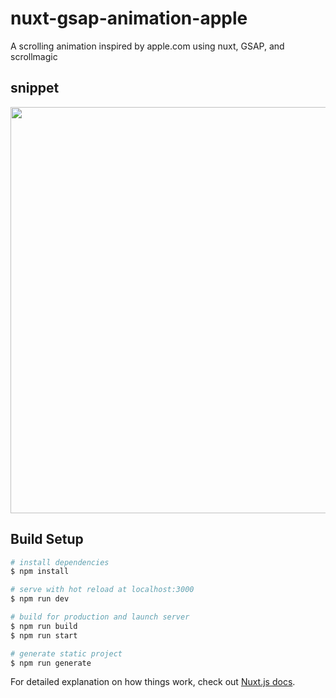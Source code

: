 # nuxt-gsap-animation-apple

A scrolling animation inspired by apple.com using nuxt, GSAP, and scrollmagic

## snippet
<img align="center" width="650" src="https://media.giphy.com/media/ZCef5S057gCbqDowt2/giphy.gif">


## Build Setup

```bash
# install dependencies
$ npm install

# serve with hot reload at localhost:3000
$ npm run dev

# build for production and launch server
$ npm run build
$ npm run start

# generate static project
$ npm run generate
```

For detailed explanation on how things work, check out [Nuxt.js docs](https://nuxtjs.org).

